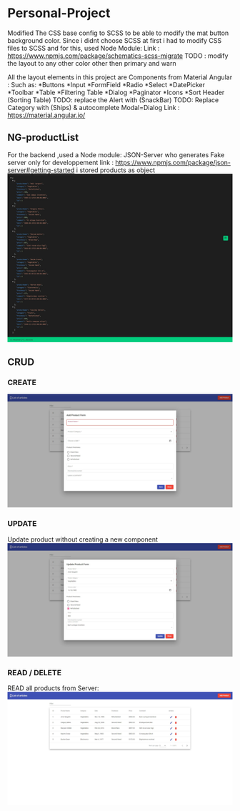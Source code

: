 # Personal-Project

Modified The CSS base config to SCSS to be able to modify the mat button background color.
Since i didnt choose SCSS at first i had to modify CSS files to SCSS and for this, used Node Module:
Link : <https://www.npmjs.com/package/schematics-scss-migrate>
TODO : modify the layout to any other color other then primary and warn

All the layout elements in this project are Components from Material Angular :
Such as:
*Buttons
*Input
*FormField
*Radio
*Select
*DatePicker
*Toolbar
*Table
*Filtering Table
*Dialog
*Paginator
*Icons
*Sort Header (Sorting Table)
TODO: replace the Alert with (SnackBar)
TODO: Replace Category with (Ships) & autocomplete
Modal=Dialog
Link : <https://material.angular.io/>

## NG-productList

For the backend ,used a Node module: JSON-Server who generates Fake server only for developpement
link : <https://www.npmjs.com/package/json-server#getting-started>
i stored products as object
<img src="src/assets/Img/JSON-Server.jpeg" alt="JSON-server Prodcuts saved as Objects">

## CRUD

### CREATE
<!-- 
create new product:
<img src="./src/assets/Img/AddProduct.jpeg" alt="CREATE a new Product Form"> -->
![Create Form](src/assets/Img/AddProduct.jpeg?raw=true "Create new product Form")

### UPDATE

Update product without creating a new component
<img src="./src/assets/Img/Update.jpeg">

### READ / DELETE

READ all products from Server:
<img src="./src/assets/Img/List.jpeg" alt="list of all products">
